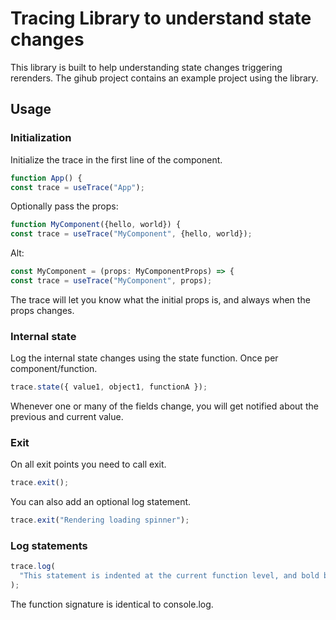 # Tracing Library to understand state changes

This library is built to help understanding state changes triggering rerenders.
The gihub project contains an example project using the library.

## Usage

### Initialization

Initialize the trace in the first line of the component.

```typescript
function App() {
const trace = useTrace("App");
```

Optionally pass the props:

```typescript
function MyComponent({hello, world}) {
const trace = useTrace("MyComponent", {hello, world});
```

Alt:

```typescript
const MyComponent = (props: MyComponentProps) => {
const trace = useTrace("MyComponent", props);
```

The trace will let you know what the initial props is, and always when the props changes.

### Internal state

Log the internal state changes using the state function. Once per component/function.

```typescript
trace.state({ value1, object1, functionA });
```

Whenever one or many of the fields change, you will get notified about the previous and current value.

### Exit

On all exit points you need to call exit.

```typescript
trace.exit();
```

You can also add an optional log statement.

```typescript
trace.exit("Rendering loading spinner");
```

### Log statements

```typescript
trace.log(
  "This statement is indented at the current function level, and bold by default"
);
```

The function signature is identical to console.log.
